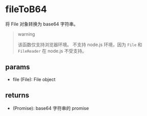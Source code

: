 # fileToB64

将 File 对象转换为 base64 字符串。

> warning
>
> 该函数仅支持浏览器环境。
> 不支持 node.js 环境，因为 `File` 和 `FileReader` 在 node.js 不受支持。

## params

-   file (File): File object

## returns

-   (Promise<string>): base64 字符串的 promise
